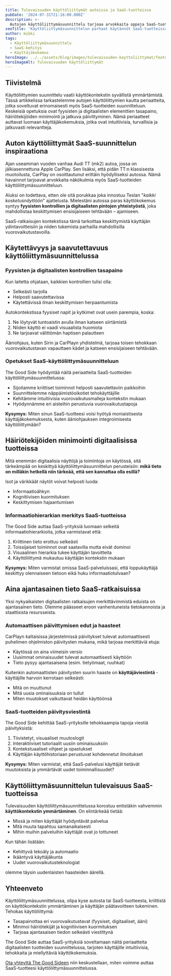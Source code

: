 ```yaml
---
title: Tulevaisuuden käyttöliittymät autoissa ja SaaS-tuotteissa
pubDate: '2024-07-31T21:16:00.000Z'
description: >-
  Autojen käyttöliittymäsuunnittelu tarjoaa arvokkaita oppeja SaaS-tuotekehitykseen. Fyysisten ja digitaalisten elementtien tasapaino, häiriötekijöiden minimointi ja aina ajantasainen tieto ovat keskeisiä suunnitteluperiaatteita, jotka parantavat käyttäjäkokemusta molemmissa konteksteissa.
seoTitle: 'Käyttöliittymäsuunnittelun parhaat käytännöt SaaS-tuotteissa'
author: mikki
tags: 
  - Käyttöliittymäsuunnittelu
  - SaaS-kehitys
  - Käyttäjäkokemus
heroImage: ../../assets/blog/images/tulevaisuuden-kayttoliittymat/featured.webp
heroImageAlt: Tulevaisuuden käyttöliittymät
---
```


## Tiivistelmä

Käyttöliittymien suunnittelu vaatii käyttökontekstin syvällistä ymmärtämistä. Tässä artikkelissa tarkastelemme autojen käyttöliittymien kautta periaatteita, jotka soveltuvat erinomaisesti myös SaaS-tuotteiden suunnitteluun. Keskeisiä opetuksia ovat fyysisten ja digitaalisten elementtien tasapaino, häiriötekijöiden minimointi ja jatkuva päivittyminen. Nämä periaatteet auttavat luomaan käyttäjäkokemuksia, jotka ovat intuitiivisia, turvallisia ja jatkuvasti relevantteja.

## Auton käyttöliittymät SaaS-suunnittelun inspiraationa

Ajan useamman vuoden vanhaa Audi TT (mk2) autoa, jossa on jälkiasennettuna Apple CarPlay. Sen lisäksi, että pidän TT:n klassisesta muotoilusta, CarPlay on osoittautunut erittäin hyödylliseksi autossa. Nämä havainnot tarjoavat arvokkaita näkökulmia myös SaaS-tuotteiden käyttöliittymäsuunnitteluun.

Aluksi on todettava, etten ole sitä porukkaa joka innostuu Teslan "_kaikki kosketusnäyttöön_" ajattelusta. Mielestäni autossa paras käyttökokemus syntyy **fyysisten kontrollien ja digitaalisten pintojen yhteistyöstä**, joka mahdollistaa keskittymisen ensisijaiseen tehtävään – ajamiseen.

SaaS-ratkaisujen kontekstissa tämä tarkoittaa keskittymistä käyttäjän ydintavoitteisiin ja niiden tukemista parhailla mahdollisilla vuorovaikutustavoilla.

## Käytettävyys ja saavutettavuus käyttöliittymäsuunnittelussa

### Fyysisten ja digitaalisten kontrollien tasapaino

Kun laitetta ohjataan, kaikkien kontrollien tulisi olla:

* Selkeästi tarjolla
* Helposti saavutettavissa
* Käytettävissä ilman keskittymisen herpaantumista

Autokontekstissa fyysiset napit ja kytkimet ovat usein parempia, koska:

1. Ne löytyvät tuntoaistin avulla ilman katseen siirtämistä
2. Niiden käyttö ei vaadi visuaalista huomiota
3. Ne tarjoavat välittömän haptisen palautteen

Ääniohjaus, kuten Sirin ja CarPlayn yhdistelmä, tarjoaa toisen tehokkaan vuorovaikutustavan vapauttaen kädet ja katseen ensisijaiseen tehtävään.

### Opetukset SaaS-käyttöliittymäsuunnitteluun

The Good Side hyödyntää näitä periaatteita SaaS-tuotteiden käyttöliittymäsuunnittelussa:

* Sijoitamme kriittiset toiminnot helposti saavutettaviin paikkoihin
* Suunnittelemme näppäimistöoikotiet tehokäyttäjille
* Kehitämme intuitiivisia vuorovaikutusmalleja kontekstin mukaan
* Hyödynnämme eri aisteihin perustuvia vuorovaikutustapoja

**Kysymys:** Miten sinun SaaS-tuotteesi voisi hyötyä moniaistisesta käyttäjäkokemuksesta, kuten ääniohjauksen integroimisesta käyttöliittymään?

## Häiriötekijöiden minimointi digitaalisissa tuotteissa

Mitä enemmän digitaalisia näyttöjä ja toimintoja on käytössä, sitä tärkeämpää on keskittyä käyttöliittymäsuunnittelun perusteisiin: **mikä tieto on milläkin hetkellä niin tärkeää, että sen kannattaa olla esillä?**

Isot ja värikkäät näytöt voivat helposti luoda:

* Informaatioähkyn
* Kognitiivisen kuormituksen
* Keskittymisen hajaantumisen

### Informaatiohierarkian merkitys SaaS-tuotteissa

The Good Side auttaa SaaS-yrityksiä luomaan selkeitä informaatiohierarkioita, jotka varmistavat että:

1. Kriittinen tieto erottuu selkeästi
2. Toissijaiset toiminnot ovat saatavilla mutta eivät dominoi
3. Visuaalinen hierarkia tukee käyttäjän tavoitteita
4. Käyttöliittymä mukautuu käyttäjän kontekstin mukaan

**Kysymys:** Miten varmistat omissa SaaS-palveluissasi, että loppukäyttäjä keskittyy olennaiseen tietoon eikä huku informaatiotulvaan?

## Aina ajantasainen tieto SaaS-ratkaisuissa

Yksi nykyaikaisten digitaalisten ratkaisujen merkittävimmistä eduista on ajantasainen tieto. Olemme päässeet eroon vanhentuneista tietokannoista ja staattisista resursseista.

### Automaattisen päivittymisen edut ja haasteet

CarPlayn kaltaisissa järjestelmissä päivitykset tulevat automaattisesti puhelimen ohjelmiston päivitysten mukana, mikä tarjoaa merkittäviä etuja:

* Käytössä on aina viimeisin versio
* Uusimmat ominaisuudet tulevat automaattisesti käyttöön
* Tieto pysyy ajantasaisena (esim. tietyömaat, ruuhkat)

Kuitenkin automaattisten päivitysten suurin haaste on **käyttäjäviestintä** - käyttäjille harvoin kerrotaan selkeästi:

* Mitä on muuttunut
* Mitä uusia ominaisuuksia on tullut
* Miten muutokset vaikuttavat heidän käyttöönsä

### SaaS-tuotteiden päivitysviestintä

The Good Side kehittää SaaS-yrityksille tehokkaampia tapoja viestiä päivityksistä:

1. Tiivistetyt, visuaaliset muutoslogit
2. Interaktiiviset tutoriaalit uusiin ominaisuuksiin
3. Kontekstuaaliset vihjeet ja opastukset
4. Käyttäjän käyttöhistoriaan perustuvat kohdennetut ilmoitukset

**Kysymys:** Miten varmistat, että SaaS-palvelusi käyttäjät tietävät muutoksista ja ymmärtävät uudet toiminnallisuudet?

## Käyttöliittymäsuunnittelun tulevaisuus SaaS-tuotteissa

Tulevaisuuden käyttöliittymäsuunnittelussa korostuu entistäkin vahvemmin **käyttökontekstin ymmärtäminen**. On elintärkeää tietää:

* Missä ja miten käyttäjät hyödyntävät palvelua
* Mitä muuta tapahtuu samanaikaisesti
* Mihin muihin palveluihin käyttäjät ovat jo tottuneet

Kun tähän lisätään:

* Kehittyvä tekoäly ja automaatio
* Ikääntyvä käyttäjäkunta
* Uudet vuorovaikutusteknologiat

olemme täysin uudenlaisten haasteiden äärellä.

## Yhteenveto

Käyttöliittymäsuunnittelussa, olipa kyse autosta tai SaaS-tuotteesta, kriittistä on käyttökontekstin ymmärtäminen ja käyttäjän päätavoitteen tukeminen. Tehokas käyttöliittymä:

* Tasapainottaa eri vuorovaikutustavat (fyysiset, digitaaliset, ääni)
* Minimoi häiriötekijät ja kognitiivisen kuormituksen
* Tarjoaa ajantasaisen tiedon selkeästi viestittynä

The Good Side auttaa SaaS-yrityksiä soveltamaan näitä periaatteita digitaalisten tuotteiden suunnittelussa, tarjoten käyttäjille intuitiivisia, tehokkaita ja miellyttäviä käyttökokemuksia.

[Ota yhteyttä The Good Sideen](/contact) niin keskustellaan, miten voimme auttaa SaaS-tuotteesi käyttöliittymäsuunnittelussa.